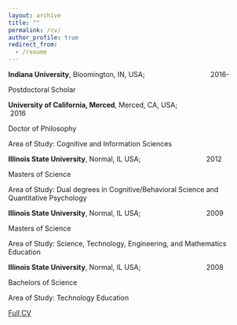 ```yaml
---
layout: archive
title: ""
permalink: /cv/
author_profile: true
redirect_from:
  - /resume
---
```


**Indiana University**, Bloomington, IN, USA; &nbsp; &nbsp; &nbsp; &nbsp; &nbsp; &nbsp;&nbsp; &nbsp; &nbsp; &nbsp; &nbsp; &nbsp;&nbsp; &nbsp; &nbsp; &nbsp; &nbsp; &nbsp;2016-

Postdoctoral Scholar


**University of California, Merced**, Merced, CA, USA; &nbsp; &nbsp; &nbsp; &nbsp; &nbsp; &nbsp;&nbsp; &nbsp; &nbsp; &nbsp; &nbsp; &nbsp;&nbsp; &nbsp; &nbsp; &nbsp; &nbsp; &nbsp;2016

Doctor of Philosophy

Area of Study: Cognitive and Information Sciences


**Illinois State University**, Normal, IL USA; &nbsp; &nbsp; &nbsp; &nbsp; &nbsp; &nbsp;&nbsp; &nbsp; &nbsp; &nbsp; &nbsp; &nbsp;&nbsp; &nbsp; &nbsp; &nbsp; &nbsp; &nbsp;2012

Masters of Science

Area of Study: Dual degrees in Cognitive/Behavioral Science and Quantitative Psychology


**Illinois State University**, Normal, IL USA; &nbsp; &nbsp; &nbsp; &nbsp; &nbsp; &nbsp;&nbsp; &nbsp; &nbsp; &nbsp; &nbsp; &nbsp;&nbsp; &nbsp; &nbsp; &nbsp; &nbsp; &nbsp;2009

Masters of Science

Area of Study: Science, Technology, Engineering, and Mathematics Education 


**Illinois State University**, Normal, IL USA; &nbsp; &nbsp; &nbsp; &nbsp; &nbsp; &nbsp;&nbsp; &nbsp; &nbsp; &nbsp; &nbsp; &nbsp;&nbsp; &nbsp; &nbsp; &nbsp; &nbsp; &nbsp;2008

Bachelors of Science

Area of Study: Technology Education 


[Full CV](http://drewabney.github.io/files/Abney_CV.pdf) 
